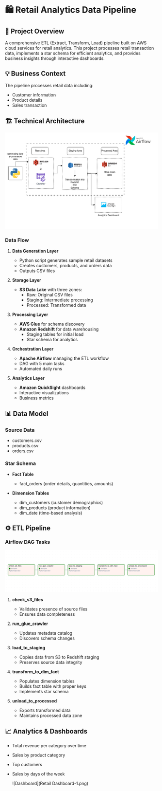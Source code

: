 # 🛍️ Retail Analytics Data Pipeline

## 🎯 Project Overview
A comprehensive ETL (Extract, Transform, Load) pipeline built on AWS cloud services for retail analytics. This project processes retail transaction data, implements a star schema for efficient analytics, and provides business insights through interactive dashboards.

## 💡 Business Context
The pipeline processes retail data including:
- Customer information
- Product details
- Sales transaction

## 🏗️ Technical Architecture
![Architecture](retail_etl_arch.png)

### Data Flow
1. **Data Generation Layer**
   - Python script generates sample retail datasets
   - Creates customers, products, and orders data
   - Outputs CSV files

2. **Storage Layer**
   - **S3 Data Lake** with three zones:
     - Raw: Original CSV files
     - Staging: Intermediate processing
     - Processed: Transformed data

3. **Processing Layer**
   - **AWS Glue** for schema discovery
   - **Amazon Redshift** for data warehousing
     - Staging tables for initial load
     - Star schema for analytics

4. **Orchestration Layer**
   - **Apache Airflow** managing the ETL workflow
   - DAG with 5 main tasks
   - Automated daily runs

5. **Analytics Layer**
   - **Amazon QuickSight** dashboards
   - Interactive visualizations
   - Business metrics

## 📊 Data Model

### Source Data
- customers.csv
- products.csv
- orders.csv

### Star Schema
- **Fact Table**
  - fact_orders (order details, quantities, amounts)

- **Dimension Tables**
  - dim_customers (customer demographics)
  - dim_products (product information)
  - dim_date (time-based analysis)

## ⚙️ ETL Pipeline

### Airflow DAG Tasks
![DAG](dag.png)

1. **check_s3_files**
   - Validates presence of source files
   - Ensures data completeness

2. **run_glue_crawler**
   - Updates metadata catalog
   - Discovers schema changes

3. **load_to_staging**
   - Copies data from S3 to Redshift staging
   - Preserves source data integrity

4. **transform_to_dim_fact**
   - Populates dimension tables
   - Builds fact table with proper keys
   - Implements star schema

5. **unload_to_processed**
   - Exports transformed data
   - Maintains processed data zone

## 📈 Analytics & Dashboards

- Total revenue per category over time
- Sales by product category
- Top customers
- Sales by days of the week

  ![Dashboard](Retail Dashboard-1.png)


